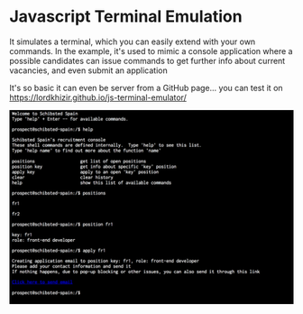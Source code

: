 # Javascript Terminal Emulation


It simulates a terminal, which you can easily extend with your own commands.
In the example, it's used to mimic a console application where a possible candidates can issue commands to get further info about current vacancies, and even submit an application

It's so basic it can even be server from a GitHub page... you can test it on
  https://lordkhizir.github.io/js-terminal-emulator/

![Screenshot](./screenshot.png)
